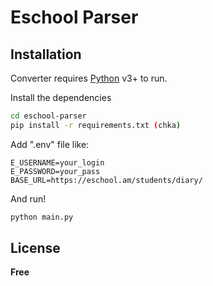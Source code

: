 # Eschool Parser

## Installation

Converter requires [Python](https://www.python.org/) v3+ to run.

Install the dependencies

```sh
cd eschool-parser
pip install -r requirements.txt (chka)
```

Add ".env" file like:

```
E_USERNAME=your_login
E_PASSWORD=your_pass
BASE_URL=https://eschool.am/students/diary/
```

And run!

```sh
python main.py
```

## License

**Free**
